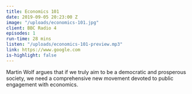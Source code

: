 ```yaml
---
title: Economics 101
date: 2019-09-05 20:23:00 Z
image: "/uploads/economics-101.jpg"
client: BBC Radio 4
episodes: 1
run-time: 28 mins
listen: "/uploads/economics-101-preview.mp3"
link: https://www.google.com
is-highlight: false
---
```


Martin Wolf argues that if we truly aim to be a democratic and prosperous society, we need a comprehensive new movement devoted to public engagement with economics.